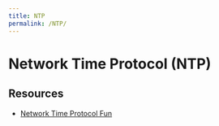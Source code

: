 ```yaml
---
title: NTP
permalink: /NTP/
---
```


# Network Time Protocol (NTP)

Resources
---------

-   [Network Time Protocol Fun](http://carnal0wnage.attackresearch.com/2010/04/network-time-protocol-ntp-fun.html)

